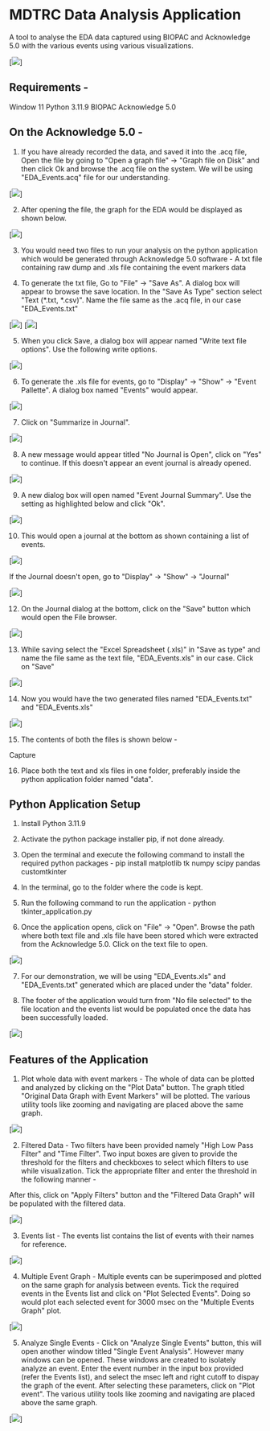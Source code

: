 # MDTRC Data Analysis Application

A tool to analyse the EDA data captured using BIOPAC and Acknowledge 5.0 with the various events using various visualizations.

[<img src="./samples/Sample_main.png">]

## Requirements - 
  Window 11 
  Python 3.11.9
  BIOPAC
  Acknowledge 5.0


## On the Acknowledge 5.0 - 

1. If you have already recorded the data, and saved it into the .acq file, Open the file by going to "Open a graph file" -> "Graph file on Disk" and then click Ok and browse the .acq file on the system. 
We will be using "EDA_Events.acq" file for our understanding.

[<img src="./samples/Capture4.PNG">]

2. After opening the file, the graph for the EDA would be displayed as shown below.

[<img src="./samples/Capture5.PNG">]

3. You would need two files to run your analysis on the python application which would be generated through Acknowledge 5.0 software - A txt file containing raw dump and .xls file containing the event markers data

4. To generate the txt file, Go to "File" -> "Save As". A dialog box will appear to browse the save location. In the "Save As Type" section select "Text (*.txt, *.csv)". Name the file same as the .acq file, in our case "EDA_Events.txt"

[<img src="./samples/Capture6.png">]
[<img src="./samples/Capture7.png">]

5. When you click Save, a dialog box will appear named "Write text file options". Use the following write options.

[<img src="./samples/Capture8.PNG">]

6. To generate the .xls file for events, go to "Display" -> "Show" -> "Event Pallette". A dialog box named "Events" would appear.

[<img src="./samples/Capture9.png">]

7.  Click on "Summarize in Journal".

[<img src="./samples/Capture10.png">]

8. A new message would appear titled "No Journal is Open", click on "Yes" to continue. If this doesn't appear an event journal is already opened. 

[<img src="./samples/Capture27.PNG">]

9. A new dialog box will open named "Event Journal Summary". Use the setting as highlighted below and click "Ok".

[<img src="./samples/Capture11.PNG">]

10. This would open a journal at the bottom as shown containing a list of events.

[<img src="./samples/Capture29.PNG">]

If the Journal doesn't open, go to "Display" -> "Show" -> "Journal"

[<img src="./samples/Capture12.png">]

12. On the Journal dialog at the bottom, click on the "Save" button which would open the File browser. 

[<img src="./samples/Capture13.PNG">]

13. While saving select the "Excel Spreadsheet (.xls)" in "Save as type" and name the file same as the text file, "EDA_Events.xls" in our case. Click on "Save"

[<img src="./samples/Capture14.png">]

14. Now you would have the two generated files named "EDA_Events.txt" and "EDA_Events.xls"

[<img src="./samples/Capture15.PNG">]

15. The contents of both the files is shown below - 

Capture 

16. Place both the text and xls files in one folder, preferably inside the python application folder named "data".

## Python Application Setup

1. Install Python 3.11.9

2. Activate the python package installer pip, if not done already.

3. Open the terminal and execute the following command to install the required python packages - 
  pip install matplotlib tk numpy scipy pandas customtkinter

4. In the terminal, go to the folder where the code is kept.

5. Run the following command to run the application - 
  python tkinter_application.py

6. Once the application opens, click on "File" -> "Open". Browse the path where both text file and .xls file have been stored which were extracted from the Acknowledge 5.0. Click on the text file to open.

[<img src="./samples/Sample2.png">]

7. For our demonstration, we will be using "EDA_Events.xls" and "EDA_Events.txt" generated which are placed under the "data" folder.

7. The footer of the application would turn from "No file selected" to the file location and the events list would be populated once the data has been successfully loaded.

[<img src="./samples/Sample3.png">]

## Features of the Application 

1. Plot whole data with event markers - The whole of data can be plotted and analyzed by clicking on the "Plot Data" button. The graph titled "Original Data Graph with Event Markers" will be plotted. The various utility tools like zooming and navigating are placed above the same graph.

[<img src="./samples/Sample4.png">]

2. Filtered Data - Two filters have been provided namely "High Low Pass Filter" and "Time Filter". Two input boxes are given to provide the threshold for the filters and checkboxes to select which filters to use while visualization. Tick the appropriate filter and enter the threshold in the following manner - 

After this, click on "Apply Filters" button and the "Filtered Data Graph" will be populated with the filtered data.

[<img src="./samples/Sample5.png">]

3. Events list - The events list contains the list of events with their names for reference.

[<img src="./samples/Sample6.png">]

4. Multiple Event Graph - Multiple events can be superimposed and plotted on the same graph for analysis between events. Tick the required events in the Events list and click on "Plot Selected Events". Doing so would plot each selected event for 3000 msec on the "Multiple Events Graph" plot.

[<img src="./samples/Sample7.png">]

5. Analyze Single Events - Click on "Analyze Single Events" button, this will open another window titled "Single Event Analysis". However many windows can be opened. These windows are created to isolately analyze an event. Enter the event number in the input box provided (refer the Events list), and select the msec left and right cutoff to dispay the graph of the event. After selecting these parameters, click on "Plot event". The various utility tools like zooming and navigating are placed above the same graph.

[<img src="./samples/Sample8.png">]